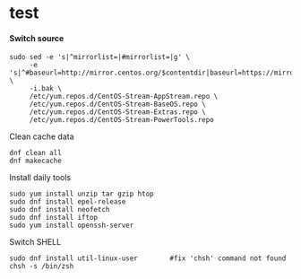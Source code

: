 # test

#### Switch source

    sudo sed -e 's|^mirrorlist=|#mirrorlist=|g' \
         -e 's|^#baseurl=http://mirror.centos.org/$contentdir|baseurl=https://mirrors.ustc.edu.cn/centos|g' \
         -i.bak \
         /etc/yum.repos.d/CentOS-Stream-AppStream.repo \
         /etc/yum.repos.d/CentOS-Stream-BaseOS.repo \
         /etc/yum.repos.d/CentOS-Stream-Extras.repo \
         /etc/yum.repos.d/CentOS-Stream-PowerTools.repo
Clean cache data

    dnf clean all
    dnf makecache
Install daily tools

    sudo yum install unzip tar gzip htop
    sudo dnf install epel-release
    sudo dnf install neofetch
    sudo dnf install iftop
    sudo yum install openssh-server
Switch SHELL

    sudo dnf install util-linux-user        #fix 'chsh' command not found
    chsh -s /bin/zsh
